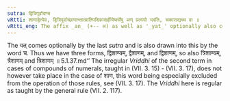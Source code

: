 ```yaml
---
sutra: द्वित्रिपूर्वादण्च
vRtti: शाणाद्वेत्येव, द्वित्रिपूर्वाच्छाणान्तात्प्रातिपदिकादार्हीयेष्वर्थेषु अण् प्रत्ययो भवति, चकाराद्यच्च वा ॥
vRtti_eng: The affix _an_ (+-- अ) as well as '_yat_' optionally also comes after the word _sana_, in the _arhiya_-senses (V. 1. 37) – (V. 1. 63), when preceded by the words द्वि and त्रि.
---
```

The यत् comes optionally by the last _sutra_ and is also drawn into this by the word च. Thus we have three forms, द्विशाण्यम्, द्वैशाणम्, and द्विशाणम्, so also त्रिशाण्यम्, त्रैशाणम् and त्रिशाणम् ॥
5.1.37.md‘’
The irregular _Vriddhi_ of the second term in cases of compounds of numerals, taught in (VII. 3. 15) - (VII. 3. 17), does not however take place in the case of शाण, this word being especially excluded from the operation of those rules, see (VII. 3. 17). The _Vriddhi_ here is regular as taught by the general rule (VII. 2. 117).
